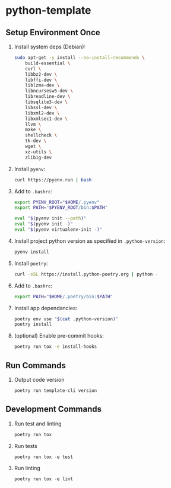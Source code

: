 # python-template

## Setup Environment Once

1. Install system deps (Debian):

    ```sh
    sudo apt-get -y install --no-install-recommends \
        build-essential \
        curl \
        libbz2-dev \
        libffi-dev \
        liblzma-dev \
        libncursesw5-dev \
        libreadline-dev \
        libsqlite3-dev \
        libssl-dev \
        libxml2-dev \
        libxmlsec1-dev \
        llvm \
        make \
        shellcheck \
        tk-dev \
        wget \
        xz-utils \
        zlib1g-dev
    ```

1. Install `pyenv`:

    ```sh
    curl https://pyenv.run | bash
    ```

1. Add to `.bashrc`:

    ```sh
    export PYENV_ROOT="$HOME/.pyenv"
    export PATH="$PYENV_ROOT/bin:$PATH"

    eval "$(pyenv init --path)"
    eval "$(pyenv init -)"
    eval "$(pyenv virtualenv-init -)"
    ```

1. Install project python version as specified in `.python-version`:

    ```sh
    pyenv install
    ```

1. Install `poetry`:

    ```sh
    curl -sSL https://install.python-poetry.org | python -
    ```

1. Add to `.bashrc`:

    ```sh
    export PATH="$HOME/.poetry/bin:$PATH"
    ```

1. Install app dependancies:

    ```sh
    poetry env use "$(cat .python-version)"
    poetry install
    ```

1. (optional) Enable pre-commit hooks:

    ```sh
    poetry run tox -e install-hooks
    ```

## Run Commands

1. Output code version

    ```python
    poetry run template-cli version
    ```

## Development Commands

1. Run test and linting

    ```python
    poetry run tox
    ```

1. Run tests

    ```python
    poetry run tox -e test
    ```

1. Run linting

    ```python
    poetry run tox -e lint
    ```
